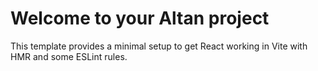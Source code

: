 # Welcome to your Altan project

This template provides a minimal setup to get React working in Vite with HMR and some ESLint rules.


